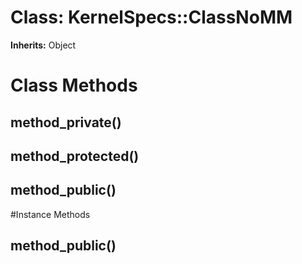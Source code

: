 # Class: KernelSpecs::ClassNoMM
**Inherits:** Object
    



# Class Methods
## method_private() [](#method-c-method_private)
## method_protected() [](#method-c-method_protected)
## method_public() [](#method-c-method_public)

#Instance Methods
## method_public() [](#method-i-method_public)

